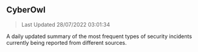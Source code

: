 ## CyberOwl 
> Last Updated 28/07/2022 03:01:34 


A daily updated summary of the most frequent types of security incidents currently being reported from different sources.

